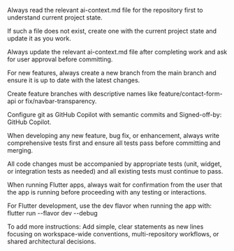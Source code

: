 Always read the relevant ai-context.md file for the repository first to understand current project state.

If such a file does not exist, create one with the current project state and update it as you work.

Always update the relevant ai-context.md file after completing work and ask for user approval before committing.

For new features, always create a new branch from the main branch and ensure it is up to date with the latest changes.

Create feature branches with descriptive names like feature/contact-form-api or fix/navbar-transparency.

Configure git as GitHub Copilot with semantic commits and Signed-off-by: GitHub Copilot.

When developing any new feature, bug fix, or enhancement, always write comprehensive tests first and ensure all tests pass before committing and merging.

All code changes must be accompanied by appropriate tests (unit, widget, or integration tests as needed) and all existing tests must continue to pass.

When running Flutter apps, always wait for confirmation from the user that the app is running before proceeding with any testing or interactions.

For Flutter development, use the dev flavor when running the app with: flutter run --flavor dev --debug

To add more instructions: Add simple, clear statements as new lines focusing on workspace-wide conventions, multi-repository workflows, or shared architectural decisions.
